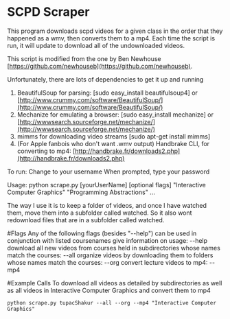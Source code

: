 # SCPD Scraper

This program downloads scpd videos for a given class in the order
that they happened as a wmv, then converts them to a mp4. Each time 
the script is run, it will update to download all of the undownloaded
videos. 

This script is modified from the one by Ben Newhouse [https://github.com/newhouseb](https://github.com/newhouseb).

Unfortunately, there are lots of dependencies to get it up and running

1. BeautifulSoup for parsing: [sudo easy_install beautifulsoup4] or [http://www.crummy.com/software/BeautifulSoup/](http://www.crummy.com/software/BeautifulSoup/)
2. Mechanize for emulating a browser: [sudo easy_install mechanize] or [http://wwwsearch.sourceforge.net/mechanize/](http://wwwsearch.sourceforge.net/mechanize/)
3. mimms for downloading video streams [sudo apt-get install mimms]
4. (For Apple fanbois who don't want .wmv output) Handbrake CLI, for converting to mp4: [http://handbrake.fr/downloads2.php](http://handbrake.fr/downloads2.php)

To run:
Change to your username
When prompted, type your password

Usage: 
    python scrape.py [yourUserName] [optional flags] "Interactive Computer Graphics" "Programming Abstractions" ...


The way I use it is to keep a folder of videos, and once I have watched them, move them
into a subfolder called watched. So it also wont redownload files that are in a subfolder
called watched.


#Flags
Any of the following flags (besides "--help") can be used in conjunction with listed coursenames
give information on usage:
	--help
download all new videos from courses held in subdirectories whose names match the courses:
	--all
organize videos by downloading them to folders whose names match the courses:
	--org
convert lecture videos to mp4:
	--mp4

#Example Calls
To download all videos as detailed by subdirectories as well as all videos in Interactive Computer Graphics and convert them to mp4

	python scrape.py tupacShakur --all --org --mp4 "Interactive Computer Graphics"
